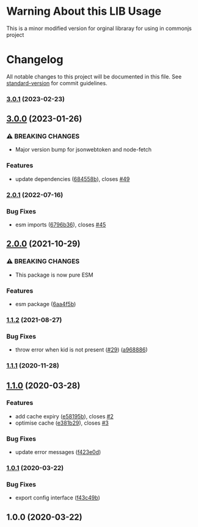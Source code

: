 # Warning About this LIB Usage

This is a minor modified version for orginal libraray for using in commonjs project
# Changelog

All notable changes to this project will be documented in this file. See [standard-version](https://github.com/conventional-changelog/standard-version) for commit guidelines.

### [3.0.1](https://github.com/justinlettau/azure-ad-verify-token/compare/v3.0.0...v3.0.1) (2023-02-23)

## [3.0.0](https://github.com/justinlettau/azure-ad-verify-token/compare/v2.0.1...v3.0.0) (2023-01-26)


### ⚠ BREAKING CHANGES

* Major version bump for jsonwebtoken and node-fetch

### Features

* update dependencies ([684558b](https://github.com/justinlettau/azure-ad-verify-token/commit/684558b5bc30994fe871aa677050c546c5295de8)), closes [#49](https://github.com/justinlettau/azure-ad-verify-token/issues/49)

### [2.0.1](https://github.com/justinlettau/azure-ad-verify-token/compare/v2.0.0...v2.0.1) (2022-07-16)


### Bug Fixes

* esm imports ([6796b36](https://github.com/justinlettau/azure-ad-verify-token/commit/6796b36bbf3cda905bf18744f7f98bc09b0eafbb)), closes [#45](https://github.com/justinlettau/azure-ad-verify-token/issues/45)

## [2.0.0](https://github.com/justinlettau/azure-ad-verify-token/compare/v1.1.2...v2.0.0) (2021-10-29)


### ⚠ BREAKING CHANGES

* This package is now pure ESM

### Features

* esm package ([6aa4f5b](https://github.com/justinlettau/azure-ad-verify-token/commit/6aa4f5bbd5a0c8b89ab5232a61b83536eedf8105))

### [1.1.2](https://github.com/justinlettau/azure-ad-verify-token/compare/v1.1.1...v1.1.2) (2021-08-27)


### Bug Fixes

* throw error when kid is not present ([#29](https://github.com/justinlettau/azure-ad-verify-token/issues/29)) ([a968886](https://github.com/justinlettau/azure-ad-verify-token/commit/a968886a6bc0ae840c1ef6a32928b312e2f9ff46))

### [1.1.1](https://github.com/justinlettau/azure-ad-verify-token/compare/v1.1.0...v1.1.1) (2020-11-28)

## [1.1.0](https://github.com/justinlettau/azure-ad-verify-token/compare/v1.0.1...v1.1.0) (2020-03-28)


### Features

* add cache expiry ([e58195b](https://github.com/justinlettau/azure-ad-verify-token/commit/e58195bc9e51357f96f88eee6a7331899f0d5369)), closes [#2](https://github.com/justinlettau/azure-ad-verify-token/issues/2)
* optimise cache ([e381b29](https://github.com/justinlettau/azure-ad-verify-token/commit/e381b29e39e5630e98516b310eb06500ec436edd)), closes [#3](https://github.com/justinlettau/azure-ad-verify-token/issues/3)


### Bug Fixes

* update error messages ([f423e0d](https://github.com/justinlettau/azure-ad-verify-token/commit/f423e0dc3c6790ab1c214f4e7546ffa14656099d))

### [1.0.1](https://github.com/justinlettau/azure-ad-verify-token/compare/v1.0.0...v1.0.1) (2020-03-22)


### Bug Fixes

* export config interface ([f43c49b](https://github.com/justinlettau/azure-ad-verify-token/commit/f43c49bd9e69eb41a3f0522a7a72b5753c1ee79d))

## 1.0.0 (2020-03-22)
